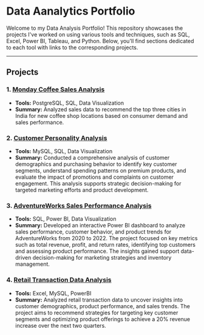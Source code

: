 # Data Aanalytics Portfolio

Welcome to my Data Analysis Portfolio! This repository showcases the projects I've worked on using various tools and techniques, such as SQL, Excel, Power BI, Tableau, and Python. Below, you'll find sections dedicated to each tool with links to the corresponding projects.


---
## Projects

### 1. [Monday Coffee Sales Analysis](./Monday%20Coffee)
   - **Tools:** PostgreSQL, SQL, Data Visualization
   - **Summary:** Analyzed sales data to recommend the top three cities in India for new coffee shop locations based on consumer demand and sales performance.

### 2. [Customer Personality Analysis](./CognoRise%20Internship/Customer%20Personality%20Analysis)
   - **Tools:** MySQL, SQL, Data Visualization
   - **Summary:** Conducted a comprehensive analysis of customer demographics and purchasing behavior to identify key customer segments, understand spending patterns on premium products, and evaluate the impact of promotions and complaints on customer engagement. This analysis supports strategic decision-making for targeted marketing efforts and product development.

### 3. [AdventureWorks Sales Performance Analysis](./AdventureWorks%20Analysis)
   - **Tools:** SQL, Power BI, Data Visualization
   - **Summary:** Developed an interactive Power BI dashboard to analyze sales performance, customer behavior, and product trends for AdventureWorks from 2020 to 2022. The project focused on key metrics such as total revenue, profit, and return rates, identifying top customers and assessing product performance. The insights gained support data-driven decision-making for marketing strategies and inventory management.

### 4. [Retail Transaction Data Analysis](./Retail-Transaction-Analysis)
   - **Tools:** Excel, MySQL, PowerBI
   - **Summary:** Analyzed retail transaction data to uncover insights into customer demographics, product performance, and sales trends. The project aims to recommend strategies for targeting key customer segments and optimizing product offerings to achieve a 20% revenue increase over the next two quarters.
